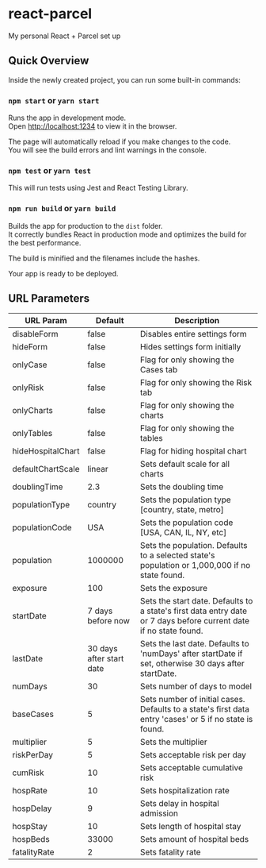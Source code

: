 # react-parcel
My personal React + Parcel set up

## Quick Overview
Inside the newly created project, you can run some built-in commands:

### `npm start` or `yarn start`

Runs the app in development mode.<br>
Open [http://localhost:1234](http://localhost:1234) to view it in the browser.

The page will automatically reload if you make changes to the code.<br>
You will see the build errors and lint warnings in the console.

### `npm test` or `yarn test`

This will run tests using Jest and React Testing Library.

### `npm run build` or `yarn build`

Builds the app for production to the `dist` folder.<br>
It correctly bundles React in production mode and optimizes the build for the best performance.

The build is minified and the filenames include the hashes.<br>

Your app is ready to be deployed.

## URL Parameters
| URL Param         | Default                  | Description                                                                                                        |
|-------------------|--------------------------|--------------------------------------------------------------------------------------------------------------------|
| disableForm       | false                    | Disables entire settings form                                                                                      |
| hideForm          | false                    | Hides settings form initially                                                                                      |
| onlyCase          | false                    | Flag for only showing the Cases tab                                                                                |
| onlyRisk          | false                    | Flag for only showing the Risk tab                                                                                 |
| onlyCharts        | false                    | Flag for only showing the charts                                                                                   |
| onlyTables        | false                    | Flag for only showing the tables                                                                                   |
| hideHospitalChart | false                    | Flag for hiding hospital chart                                                                                     |
| defaultChartScale | linear                   | Sets default scale for all charts                                                                                  |
| doublingTime      | 2.3                      | Sets the doubling time                                                                                             |
| populationType    | country                  | Sets the population type [country, state, metro]                                                                   |
| populationCode    | USA                      | Sets the population code [USA, CAN, IL, NY, etc]                                                                   |
| population        | 1000000                  | Sets the population.  Defaults to a selected state's population or 1,000,000 if no state found.                    |
| exposure          | 100                      | Sets the exposure                                                                                                  |
| startDate         | 7 days before now        | Sets the start date.  Defaults to a state's first data entry date or 7 days before current date if no state found. |
| lastDate          | 30 days after start date | Sets the last date.  Defaults to 'numDays' after startDate if set, otherwise 30 days after startDate.              |
| numDays           | 30                       | Sets number of days to model                                                                                       |
| baseCases         | 5                        | Sets number of initial cases.  Defaults to a state's first data entry 'cases' or 5 if no state is found.           |
| multiplier        | 5                        | Sets the multiplier                                                                                                |
| riskPerDay        | 5                        | Sets acceptable risk per day                                                                                       |
| cumRisk           | 10                       | Sets acceptable cumulative risk                                                                                    |
| hospRate          | 10                       | Sets hospitalization rate                                                                                          |
| hospDelay         | 9                        | Sets delay in hospital admission                                                                                   |
| hospStay          | 10                       | Sets length of hospital stay                                                                                       |
| hospBeds          | 33000                    | Sets amount of hospital beds                                                                                       |
| fatalityRate      | 2                        | Sets fatality rate                                                                                                 |
